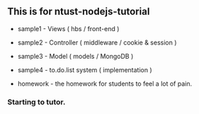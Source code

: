 ## This is for ntust-nodejs-tutorial 

- sample1 - Views ( hbs / front-end )

- sample2 - Controller ( middleware / cookie & session )

- sample3 - Model ( models / MongoDB )

- sample4 - to.do.list system ( implementation )

- homework - the homework for students to feel a lot of pain. 

### Starting to tutor. 